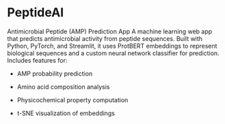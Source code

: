 # PeptideAI
Antimicrobial Peptide (AMP) Prediction App
A machine learning web app that predicts antimicrobial activity from peptide sequences.
Built with Python, PyTorch, and Streamlit, it uses ProtBERT embeddings to represent biological sequences and a custom neural network classifier for prediction.
Includes features for:

- AMP probability prediction

- Amino acid composition analysis

- Physicochemical property computation

- t-SNE visualization of embeddings
